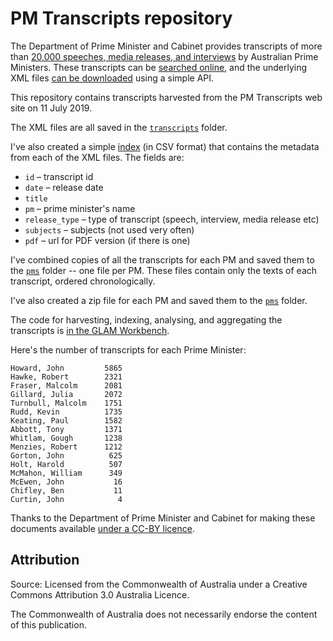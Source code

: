 # PM Transcripts repository

The Department of Prime Minister and Cabinet provides transcripts of more than [20,000 speeches, media releases, and interviews](https://pmtranscripts.dpmc.gov.au/about-collection) by Australian Prime Ministers. These transcripts can be [searched online](https://pmtranscripts.dpmc.gov.au/), and the underlying XML files [can be downloaded](https://pmtranscripts.dpmc.gov.au/developers) using a simple API.

This repository contains transcripts harvested from the PM Transcripts web site on 11 July 2019.

The XML files are all saved in the [`transcripts`](transcripts/) folder.

I've also created a simple [index](index.csv) (in CSV format) that contains the metadata from each of the XML files. The fields are:

* `id` – transcript id
* `date` – release date
* `title`
* `pm` – prime minister's name
* `release_type` – type of transcript (speech, interview, media release etc)
* `subjects` – subjects (not used very often)
* `pdf` – url for PDF version (if there is one)

I've combined copies of all the transcripts for each PM and saved them to the [`pms`](pms/) folder -- one file per PM. These files contain only the texts of each transcript, ordered chronologically.

I've also created a zip file for each PM and saved them to the [`pms`](pms/) folder.

The code for harvesting, indexing, analysing, and aggregating the transcripts is [in the GLAM Workbench](https://github.com/GLAM-Workbench/pm-transcripts).

Here's the number of transcripts for each Prime Minister:

```
Howard, John         5865
Hawke, Robert        2321
Fraser, Malcolm      2081
Gillard, Julia       2072
Turnbull, Malcolm    1751
Rudd, Kevin          1735
Keating, Paul        1582
Abbott, Tony         1371
Whitlam, Gough       1238
Menzies, Robert      1212
Gorton, John          625
Holt, Harold          507
McMahon, William      349
McEwen, John           16
Chifley, Ben           11
Curtin, John            4
```

Thanks to the Department of Prime Minister and Cabinet for making these documents available [under a CC-BY licence](https://pmtranscripts.dpmc.gov.au/copyright).

## Attribution

Source: Licensed from the Commonwealth of Australia under a Creative Commons Attribution 3.0 Australia Licence.

The Commonwealth of Australia does not necessarily endorse the content of this publication.
